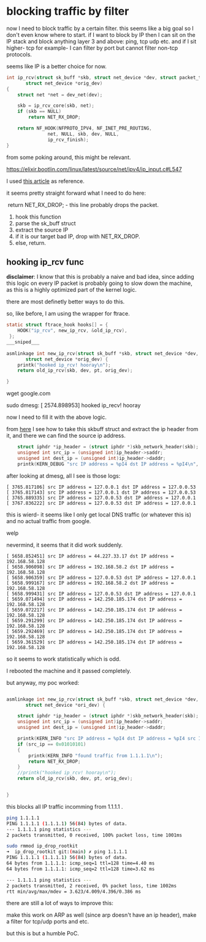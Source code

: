 # blocking traffic by filter

now I need to block traffic by a certain filter. this seems like a big goal so I don't even know where to start. if I want to block by IP then I can sit on the IP stack and block anything layer 3 and above: ping, tcp udp etc. and if I sit higher- tcp for example- I can filter by port but cannot filter non-tcp protocols.

seems like IP is a better choice for now.

```c
int ip_rcv(struct sk_buff *skb, struct net_device *dev, struct packet_type *pt,
	   struct net_device *orig_dev)
{
	struct net *net = dev_net(dev);

	skb = ip_rcv_core(skb, net);
	if (skb == NULL)
		return NET_RX_DROP;

	return NF_HOOK(NFPROTO_IPV4, NF_INET_PRE_ROUTING,
		       net, NULL, skb, dev, NULL,
		       ip_rcv_finish);
}
```

from some poking around, this might be relevant.

https://elixir.bootlin.com/linux/latest/source/net/ipv4/ip_input.c#L547	

I used [this article](https://blog.packagecloud.io/monitoring-tuning-linux-networking-stack-receiving-data/) as reference.

it seems pretty straight forward what I need to do here:

​	return NET_RX_DROP; - this line probably drops the packet.

1. hook this function
2. parse the sk_buff struct
3. extract the source IP
4. if it is our target bad IP, drop with NET_RX_DROP.
5. else, return.

## hooking ip_rcv func

**disclaimer**: I know that this is probably a naive and bad idea, since adding this logic on every IP packet is probably going to slow down the machine, as this is a highly optimized part of the kernel logic.

there are most definetly better ways to do this.



so, like before, I am using the wrapper for ftrace.

```c
static struct ftrace_hook hooks[] = {
 	HOOK("ip_rcv", new_ip_rcv, &old_ip_rcv),
 };
___sniped___
    
asmlinkage int new_ip_rcv(struct sk_buff *skb, struct net_device *dev, struct packet_type *pt,
	   struct net_device *orig_dev) {
	printk("hooked ip_rcv! hooray\n");
	return old_ip_rcv(skb, dev, pt, orig_dev);

}
```

wget google.com

sudo dmesg: [ 2574.898953] hooked ip_recv! hooray

now I need to fill it with the above logic.

from [here](https://stackoverflow.com/questions/32585573/how-to-read-actual-destination-address-from-sk-buff) I see how to take this skbuff struct and extract the ip header from it, and there we can find the source ip address.

```c
	struct iphdr *ip_header = (struct iphdr *)skb_network_header(skb);
	unsigned int src_ip = (unsigned int)ip_header->saddr;
	unsigned int dest_ip = (unsigned int)ip_header->daddr;
	printk(KERN_DEBUG "src IP address = %pI4 dst IP address = %pI4\n", &src_ip, &dest_ip);


```

after looking at dmesg, all I see is those logs:

```
[ 3765.817106] src IP address = 127.0.0.1 dst IP address = 127.0.0.53
[ 3765.817143] src IP address = 127.0.0.1 dst IP address = 127.0.0.53
[ 3765.889335] src IP address = 127.0.0.53 dst IP address = 127.0.0.1
[ 3767.836222] src IP address = 127.0.0.53 dst IP address = 127.0.0.1

```

this is wierd- it seems like I only get local DNS traffic (or whatever this is) and no actual traffic from google.

welp

nevermind, it seems that it did work suddenly.

```
[ 5658.852451] src IP address = 44.227.33.17 dst IP address = 192.168.58.128
[ 5658.906098] src IP address = 192.168.58.2 dst IP address = 192.168.58.128
[ 5658.906359] src IP address = 127.0.0.53 dst IP address = 127.0.0.1
[ 5658.999167] src IP address = 192.168.58.2 dst IP address = 192.168.58.128
[ 5658.999431] src IP address = 127.0.0.53 dst IP address = 127.0.0.1
[ 5659.071494] src IP address = 142.250.185.174 dst IP address = 192.168.58.128
[ 5659.072217] src IP address = 142.250.185.174 dst IP address = 192.168.58.128
[ 5659.291299] src IP address = 142.250.185.174 dst IP address = 192.168.58.128
[ 5659.292469] src IP address = 142.250.185.174 dst IP address = 192.168.58.128
[ 5659.361529] src IP address = 142.250.185.174 dst IP address = 192.168.58.128
```

so it seems to work statistically which is odd. 

I rebooted the machine and it passed completely.

but anyway, my poc worked:

```c

asmlinkage int new_ip_rcv(struct sk_buff *skb, struct net_device *dev, struct packet_type *pt,
	   struct net_device *ori_dev) {

	struct iphdr *ip_header = (struct iphdr *)skb_network_header(skb);
	unsigned int src_ip = (unsigned int)ip_header->saddr;
	unsigned int dest_ip = (unsigned int)ip_header->daddr;

	printk(KERN_INFO "src IP address = %pI4 dst IP address = %pI4 src IP %x\n", &src_ip, &dest_ip, src_ip);
	if (src_ip == 0x01010101)
	{
		printk(KERN_INFO "found traffic from 1.1.1.1\n");
		return NET_RX_DROP;
	}
	//printk("hooked ip_rcv! hooray\n");
	return old_ip_rcv(skb, dev, pt, orig_dev);


}

```

this blocks all IP traffic incomming from 1.1.1.1 .

```bash
ping 1.1.1.1
PING 1.1.1.1 (1.1.1.1) 56(84) bytes of data.
--- 1.1.1.1 ping statistics ---
2 packets transmitted, 0 received, 100% packet loss, time 1001ms

sudo rmmod ip_drop_rootkit 
➜  ip_drop_rootkit git:(main) ✗ ping 1.1.1.1              
PING 1.1.1.1 (1.1.1.1) 56(84) bytes of data.
64 bytes from 1.1.1.1: icmp_seq=1 ttl=128 time=4.40 ms
64 bytes from 1.1.1.1: icmp_seq=2 ttl=128 time=3.62 ms 

--- 1.1.1.1 ping statistics ---
2 packets transmitted, 2 received, 0% packet loss, time 1002ms
rtt min/avg/max/mdev = 3.623/4.009/4.396/0.386 ms


```

there are still a lot of ways to improve this:

make this work on ARP as well (since arp doesn't have an ip header), make a filter for tcp/udp ports and etc.

but this is but a humble PoC.


